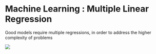 # Machine Learning : Multiple Linear Regression

Good models require multiple regressions, in order to address the higher complexity of problems 

<img src="https://render.githubusercontent.com/render/math?math= \hat{y} = b_0 + b_1">
